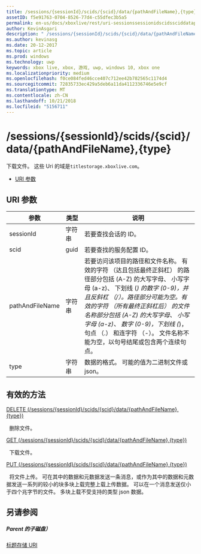 ```yaml
---
title: /sessions/{sessionId}/scids/{scid}/data/{pathAndFileName},{type}
assetID: f5e91763-0704-8526-77d4-c55dfec3b5a5
permalink: en-us/docs/xboxlive/rest/uri-sessionssessionidscidssciddatapathandfilenametype.html
author: KevinAsgari
description: " /sessions/{sessionId}/scids/{scid}/data/{pathAndFileName},{type}"
ms.author: kevinasg
ms.date: 20-12-2017
ms.topic: article
ms.prod: windows
ms.technology: uwp
keywords: xbox live, xbox, 游戏, uwp, windows 10, xbox one
ms.localizationpriority: medium
ms.openlocfilehash: f0ce084fed46cce407c712ee42b782565c1174d4
ms.sourcegitcommit: 72835733ec429a5deb6a11da4112336746e5e9cf
ms.translationtype: MT
ms.contentlocale: zh-CN
ms.lasthandoff: 10/21/2018
ms.locfileid: "5156711"
---
```

# <a name="sessionssessionidscidssciddatapathandfilenametype"></a>/sessions/{sessionId}/scids/{scid}/data/{pathAndFileName},{type}
下载文件。 这些 Uri 的域是`titlestorage.xboxlive.com`。
 
  * [URI 参数](#ID4EV)
 
<a id="ID4EV"></a>

 
## <a name="uri-parameters"></a>URI 参数
 
| 参数| 类型| 说明| 
| --- | --- | --- | 
| sessionId| 字符串| 若要查找会话的 ID。| 
| scid| guid| 若要查找的服务配置 ID。| 
| pathAndFileName| 字符串| 若要访问该项目的路径和文件名称。 有效的字符 （达且包括最终正斜杠） 的路径部分包括 (A-Z) 的大写字母、 小写字母 (a-z)、 下划线 (_) 的数字 (0-9)，并且反斜杠 （/）。路径部分可能为空。有效的字符 （所有最终正斜杠后） 的文件名称部分包括 (A-Z) 的大写字母、 小写字母 (a-z)、 数字 (0-9)，下划线 (_)，句点 （.） 和连字符 （-）。 文件名称不能为空，以句号结尾或包含两个连续句点。| 
| type| 字符串| 数据的格式。 可能的值为二进制文件或 json。| 
  
<a id="ID4EOC"></a>

 
## <a name="valid-methods"></a>有效的方法

[DELETE (/sessions/{sessionId}/scids/{scid}/data/{pathAndFileName},{type})](uri-sessionssessionidscidssciddatapathandfilenametype-delete.md)

&nbsp;&nbsp;删除文件。 

[GET (/sessions/{sessionId}/scids/{scid}/data/{pathAndFileName},{type})](uri-sessionssessionidscidssciddatapathandfilenametype-get.md)

&nbsp;&nbsp;下载文件。

[PUT (/sessions/{sessionId}/scids/{scid}/data/{pathAndFileName},{type})](uri-sessionssessionidscidssciddatapathandfilenametype-put.md)

&nbsp;&nbsp;将文件上传。 可在其中的数据和元数据发送一条消息，或作为其中的数据和元数据发送一系列的较小的块多块上载完整上载上传数据。 可以在一个消息发送仅小于四个兆字节的文件。 多块上载不受支持的类型 json 数据。 
 
<a id="ID4E5C"></a>

 
## <a name="see-also"></a>另请参阅
 
<a id="ID4EAD"></a>

 
##### <a name="parent"></a>Parent 的子磁盘） 

[标题存储 URI](atoc-reference-storagev2.md)

   